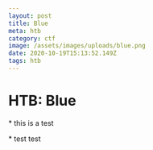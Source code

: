 ```yaml
---
layout: post
title: Blue
meta: htb
category: ctf
image: /assets/images/uploads/blue.png
date: 2020-10-19T15:13:52.149Z
tags: htb
---
```

#  HTB: Blue

\* this is a test

\* test test